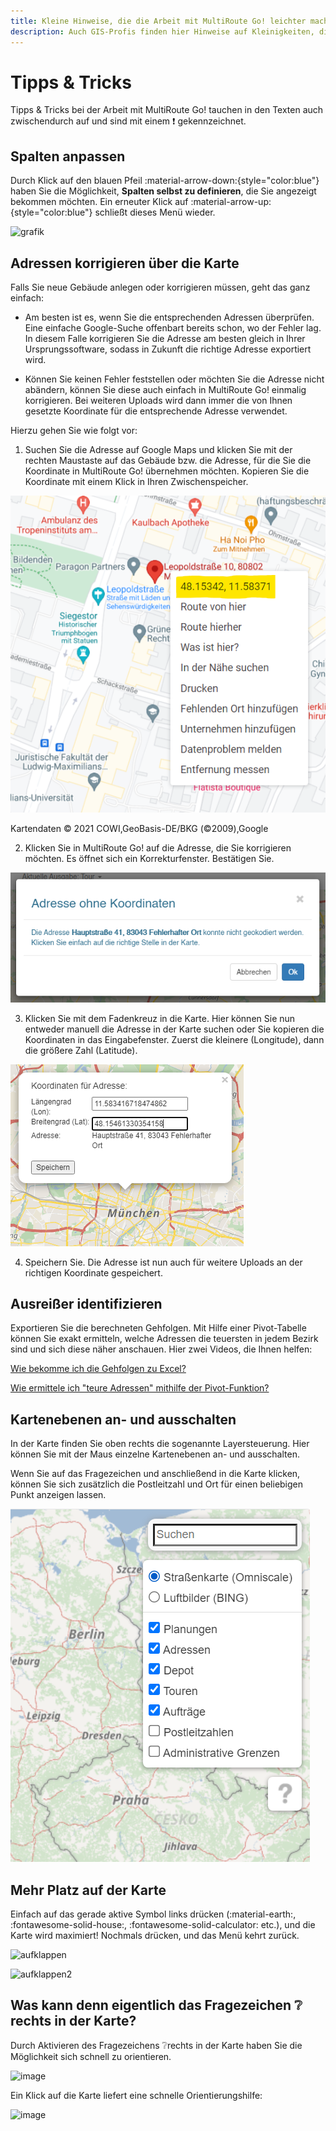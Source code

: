 ```yaml
---
title: Kleine Hinweise, die die Arbeit mit MultiRoute Go! leichter machen
description: Auch GIS-Profis finden hier Hinweise auf Kleinigkeiten, die die Arbeit mit dem Verlags-GIS erleichtern. Von Filtern, über angepasste Spalten, Adresskorrekturen und verschiedenen Hintergrundkarten und Luftbildern
---
```


# Tipps & Tricks 

Tipps & Tricks bei der Arbeit mit MultiRoute Go! tauchen in den Texten auch zwischendurch auf und sind mit einem :exclamation: gekennzeichnet.

## Spalten anpassen ##
Durch Klick auf den blauen Pfeil :material-arrow-down:{style="color:blue"} haben Sie die Möglichkeit, **Spalten selbst zu definieren**, die Sie angezeigt bekommen möchten. Ein erneuter Klick auf :material-arrow-up:{style="color:blue"} schließt dieses Menü wieder.

![grafik](https://user-images.githubusercontent.com/99329016/158330870-34693ff6-1752-4bf2-8268-18ac2bdceda5.png "Neuanlage Trägerbezirk")



## Adressen korrigieren über die Karte

Falls Sie neue Gebäude anlegen oder korrigieren müssen, geht das ganz einfach:

- Am besten ist es, wenn Sie die entsprechenden Adressen überprüfen. Eine einfache Google-Suche offenbart bereits schon, wo der Fehler lag. In diesem Falle korrigieren Sie die Adresse am besten gleich in Ihrer Ursprungssoftware, sodass in Zukunft die richtige Adresse exportiert wird. 

- Können Sie keinen Fehler feststellen oder möchten Sie die Adresse nicht abändern, können Sie diese auch einfach in MultiRoute Go! einmalig korrigieren. Bei weiteren Uploads wird dann immer die von Ihnen gesetzte Koordinate für die entsprechende Adresse verwendet. 

Hierzu gehen Sie wie folgt vor:

1) Suchen Sie die Adresse auf Google Maps und klicken Sie mit der rechten Maustaste auf das Gebäude bzw. die Adresse, für die Sie die Koordinate in MultiRoute Go! übernehmen möchten. Kopieren Sie die Koordinate mit einem Klick in Ihren Zwischenspeicher.

![!](assets/muc-center.png "Kartenausschnitt wählen bei Google Maps")

Kartendaten © 2021 COWI,GeoBasis-DE/BKG (©2009),Google

2) Klicken Sie in MultiRoute Go! auf die Adresse, die Sie korrigieren möchten. Es öffnet sich ein Korrekturfenster. Bestätigen Sie.

![!](assets/mod.png "Ja diese Adresse soll bearbeitet werden")

3) Klicken Sie mit dem Fadenkreuz in die Karte. Hier können Sie nun entweder manuell die Adresse in der Karte suchen oder Sie kopieren die Koordinaten in das Eingabefenster. Zuerst die kleinere (Longitude), dann die größere Zahl (Latitude).

![!](assets/muc-korr.png "Lat/Lon bzw X/Y Koordinaten für Lage und Breite richtig eingeben")

4) Speichern Sie. Die Adresse ist nun auch für weitere Uploads an der richtigen Koordinate gespeichert. 



## Ausreißer identifizieren
Exportieren Sie die berechneten Gehfolgen. Mit Hilfe einer Pivot-Tabelle können Sie exakt ermitteln, welche Adressen die teuersten in jedem Bezirk sind und sich diese näher anschauen. Hier zwei Videos, die Ihnen helfen:

[Wie bekomme ich die Gehfolgen zu Excel?](https://youtu.be/Ncu99z_hUEQ)

[Wie ermittele ich "teure Adressen" mithilfe der Pivot-Funktion?](https://youtu.be/1mqFSzEmlVw)


## Kartenebenen an- und ausschalten 

In der Karte finden Sie oben rechts die sogenannte Layersteuerung. Hier können Sie mit der Maus einzelne Kartenebenen an- und ausschalten. 

Wenn Sie auf das Fragezeichen und anschließend in die Karte klicken, können Sie sich zusätzlich die Postleitzahl und Ort für einen beliebigen Punkt anzeigen lassen. 

![!](assets/layersteuerung.png "Layer an- und ausstellen")

## Mehr Platz auf der Karte

Einfach auf das gerade aktive Symbol links drücken (:material-earth:, :fontawesome-solid-house:, :fontawesome-solid-calculator: etc.), und die Karte wird maximiert! Nochmals drücken, und das Menü kehrt zurück. 

![aufklappen](https://github.com/user-attachments/assets/1d1dbab0-6df7-4e32-9605-4c07c6ae0f43 "Aufklappen und Zuklappen")

![aufklappen2](https://github.com/user-attachments/assets/4d8fe649-a216-4d60-9db4-ac93cfeb072b "Aufklappen und Zuklappen")

## Was kann denn eigentlich das Fragezeichen ❔ rechts in der Karte?

Durch Aktivieren des Fragezeichens ❔rechts in der Karte haben Sie die Möglichkeit sich schnell zu orientieren.

![image](https://github.com/user-attachments/assets/4605ffc6-1671-43ef-9717-559d9a17b058 "Fragezeichen gibt Infos über administrative oder postalische Zuordnung")

Ein Klick auf die Karte liefert eine schnelle Orientierungshilfe:

![image](https://github.com/user-attachments/assets/03c59b7d-9d9c-4191-aaaf-0a67e721e57a "Schnelle Orientierungshilfe")
